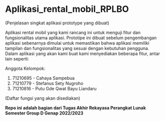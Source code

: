# Aplikasi_rental_mobil_RPLBO
(Penjelasan singkat aplikasi prototype yang dibuat)

Aplikasi rental mobil yang kami rancang ini untuk menguji fitur dan fungsionalitas utama aplikasi. Prototipe ini dibuat sebelum pengembangan aplikasi sebenarnya dimulai untuk memastikan bahwa aplikasi memiliki tampilan dan fungsionalitas yang sesuai dengan kebutuhan pengguna. Dalam aplikasi yang akan kami buat kami menyediakan beberapa fitur, antar lain seperti:

Anggota Kelompok:
  1. 71210695 - Cahaya Sampebua
  2. 71210779 - Stefanus Sety Nugroho
  3. 71210816 - Putu Gde Qwat Bayu Liandaru
 
(Daftar fungsi yang akan disediakan)


**Repo ini adalah bagian dari Tugas Akhir Rekayasa Perangkat Lunak Semester Group D Genap 2022/2023**
